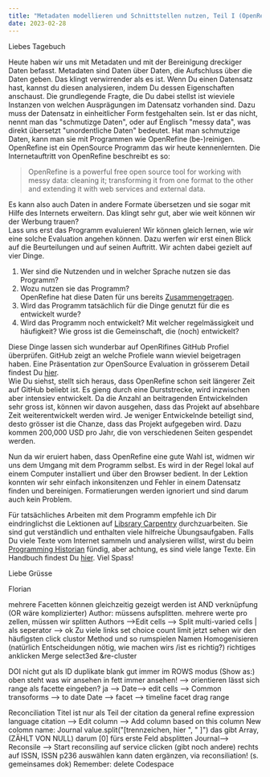 ```yaml
---
title: "Metadaten modellieren und Schnittstellen nutzen, Teil I (OpenRefine)"
date: 2023-02-28
---
```


Liebes Tagebuch

Heute haben wir uns mit Metadaten und mit der Bereinigung dreckiger Daten befasst.
Metadaten sind Daten über Daten, die Aufschluss über die Daten geben. 
Das klingt verwirrender als es ist.
Wenn Du einen Datensatz hast, kannst du diesen analysieren, indem Du dessen Eigenschaften anschaust.
Die grundlegende Fragte, die Du dabei stellst ist wieviele Instanzen von welchen Ausprägungen im Datensatz vorhanden sind.
Dazu muss der Datensatz in einheitlicher Form festgehalten sein.
Ist er das nicht, nennt man das "schmutizge Daten", oder auf Englisch "messy data", was direkt übersetzt "unordentliche Daten" bedeutet.
Hat man schmutzige Daten, kann man sie mit Programmen wie OpenRefine (be-)reinigen.
OpenRefine ist ein OpenSource Programm das wir heute kennenlernten.
Die Internetauftritt von OpenRefine beschreibt es so:  
> OpenRefine is a powerful free open source tool for working with messy data: cleaning it; transforming it from one format to the other and extending it with web services and external data.  

Es kann also auch Daten in andere Formate übersetzen und sie sogar mit Hilfe des Internets erweitern.
Das klingt sehr gut, aber wie weit können wir der Werbung trauen?  
Lass uns erst das Programm evaluieren!
Wir können gleich lernen, wie wir eine solche Evaluation angehen können.
Dazu werfen wir erst einen Blick auf die Beurteilungen und auf seinen Auftritt.
Wir achten dabei gezielt auf vier Dinge.
1. Wer sind die Nutzenden und in welcher Sprache nutzen sie das Programm?
2. Wozu nutzen sie das Programm?  
OpenRefine hat diese Daten für uns bereits [Zusammengetragen](https://openrefine.org/blog/2022/06/28/2022-survey-results.html).
3. Wird das Programm tatsächlich für die Dinge genutzt für die es entwickelt wurde?
4. Wird das Programm noch entwickelt? Mit welcher regelmässigkeit und häufigkeit? Wie gross ist die Gemeinschaft, die (noch) entwickelt?  

Diese Dinge lassen sich wunderbar auf OpenRifines GitHub Profiel überprüfen.
GitHub zeigt an welche Profiele wann wieviel beigetragen haben. 
Eine Präsentation zur OpenSource Evaluation in grösserem Detail findest Du [hier](https://felixlohmeier.de/slides/2017-09-28_vufind-anwendertreffen-keynote.html#/).  
Wie Du siehst, stellt sich heraus, dass OpenRefine schon seit längerer Zeit auf GitHub beliebt ist.
Es gieng durch eine Durststrecke, wird inzwischen aber intensiev entwickelt.
Da die Anzahl an beitragenden Entwickelnden sehr gross ist, können wir davon ausgehen, dass das Projekt auf absehbare Zeit weiterentwickelt werden wird.
Je weniger Entwickelnde beteiligt sind, desto grösser ist die Chanze, dass das Projekt aufgegeben wird.
Dazu kommen 200,000 USD pro Jahr, die von verschiedenen Seiten gespendet werden.  

Nun da wir eruiert haben, dass OpenRefine eine gute Wahl ist, widmen wir uns dem Umgang mit dem Programm selbst.
Es wird in der Regel lokal auf einem Computer installiert und über den Browser bedient.
In der Lektion konnten wir sehr einfach inkonsitenzen und Fehler in einem Datensatz finden und bereinigen.
Formatierungen werden ignoriert und sind darum auch kein Problem.


Für tatsächliches Arbeiten mit dem Programm empfehle ich Dir eindringlichst die Lektionen auf [Libsrary Carpentry](https://librarycarpentry.org/lc-open-refine/) durchzuarbeiten.
Sie sind gut verständlich und enthalten viele hilfreiche Übungsaufgaben.
Falls Du viele Texte vom Internet sammeln und analysieren willst, wirst du beim [Programming Historian](https://programminghistorian.org/en/lessons/) fündig, aber achtung, es sind viele lange Texte.
Ein Handbuch findest Du [hier](https://it-in-bibliotheken.de).
Viel Spass!

Liebe Grüsse

Florian


mehrere Facetten können gleichzeitig gezeigt werden
ist AND verknüpfung (OR wäre komplizierter)
Author: müssens aufsplitten.
mehrere werte pro zellen, müssen wir splitten
	Authors -->Edit cells --> Split multi-varied cells
	| als seperator --> ok
Zu viele links 
	set choice count limit
jetzt sehen wir den häufigsten
click clustor
Method und so rumspielen
Namen Homogenisieren
(natürlich Entscheidungen nötig, wie machen wirs /ist es richtig?)
	richtiges anklicken
	Merge select3ed &re-cluster

DOI nicht gut als ID
	duplikate
	blank
gut immer im ROWS modus (Show as:)
oben steht was wir ansehen in fett
	immer ansehen! --> orientieren
lässt sich range als facette eingeben?
ja --> Date--> edit cells --> Common transoforms --> to date 
Date --> facet --> timeline facet
drag range

Reconciliation
Titel ist nur als Teil der citation da
general refine expression language
citation --> Edit column --> Add column based on this column
New colomn name: Journal
value.split("[trennzeichen, hier ", " ]")
das gibt Array, (ZÄHLT VON NULL)
darum [0] fürs erste Feld absplitten
Journal--> Reconsile --> Start reconsiling
auf service clicken (gibt noch andere)
rechts auf ISSN, ISSN p236 auswählen
kann daten ergänzen, via reconsiliation! (s. gemeinsames dok)
Remember: delete Codespace

